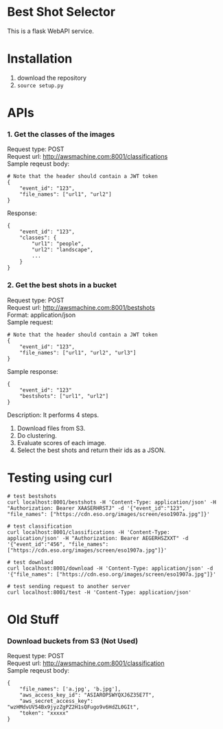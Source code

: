 # Best Shot Selector
This is a flask WebAPI service.

# Installation
1. download the repository
2. ```source setup.py```

# APIs
### 1. Get the classes of the images
Request type: POST  
Request url: http://awsmachine.com:8001/classifications  
Sample reqeust body:  
```
# Note that the header should contain a JWT token
{
    "event_id": "123",
    "file_names": ["url1", "url2"]
}
```
Response:
```
{
    "event_id": "123",
    "classes": {
        "url1": "people",
        "url2": "landscape",
        ...
    }
}
```

### 2. Get the best shots in a bucket
Request type: POST  
Request url: http://awsmachine.com:8001/bestshots  
Format: application/json  
Sample request:  
```
# Note that the header should contain a JWT token
{
    "event_id": "123",
    "file_names": ["url1", "url2", "url3"]
}
```
Sample response:  
```
{
    "event_id": "123"
    "bestshots": ["url1", "url2"]
}
```
Description:
It performs 4 steps.  
1. Download files from S3.  
2. Do clustering.  
3. Evaluate scores of each image.  
4. Select the best shots and return their ids as a JSON.  

# Testing using curl
```console
# test bestshots
curl localhost:8001/bestshots -H 'Content-Type: application/json' -H "Authorization: Bearer XAASERHRSTJ" -d '{"event_id":"123", "file_names": ["https://cdn.eso.org/images/screen/eso1907a.jpg"]}'

# test classification
curl localhost:8001/classifications -H 'Content-Type: application/json' -H "Authorization: Bearer AEGERHSZXXT" -d '{"event_id":"456", "file_names": ["https://cdn.eso.org/images/screen/eso1907a.jpg"]}'

# test downlaod
curl localhost:8001/download -H 'Content-Type: application/json' -d '{"file_names": ["https://cdn.eso.org/images/screen/eso1907a.jpg"]}'

# test sending request to another server
curl localhost:8001/test -H 'Content-Type: application/json'
```

# Old Stuff
### Download buckets from S3 (Not Used)
Request type: POST  
Request url: http://awsmachine.com:8001/classification  
Sample reqeust body:  
```
{
    "file_names": ['a.jpg', 'b.jpg'],
    "aws_access_key_id": "ASIAROPSWYQXJ6Z35E7T",
    "aws_secret_access_key": "wzHMdvUV54Bx9jyzZgPZ2H1sQFugo9v6HdZL0GIt",
    "token": "xxxxx"
}
```
